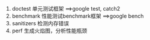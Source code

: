1. doctest         单元测试框架                 ==>google test, catch2
2. benchmark       性能测试benchmark框架        ==>google bench
3. sanitizers      检测内存错误
4. perf            生成火焰图，分析性能瓶颈